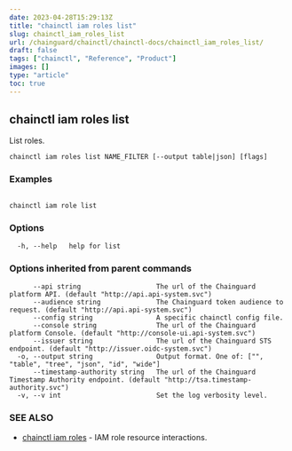 ```yaml
---
date: 2023-04-28T15:29:13Z
title: "chainctl iam roles list"
slug: chainctl_iam_roles_list
url: /chainguard/chainctl/chainctl-docs/chainctl_iam_roles_list/
draft: false
tags: ["chainctl", "Reference", "Product"]
images: []
type: "article"
toc: true
---
```

## chainctl iam roles list

List roles.

```
chainctl iam roles list NAME_FILTER [--output table|json] [flags]
```

### Examples

```

chainctl iam role list

```

### Options

```
  -h, --help   help for list
```

### Options inherited from parent commands

```
      --api string                   The url of the Chainguard platform API. (default "http://api.api-system.svc")
      --audience string              The Chainguard token audience to request. (default "http://api.api-system.svc")
      --config string                A specific chainctl config file.
      --console string               The url of the Chainguard platform Console. (default "http://console-ui.api-system.svc")
      --issuer string                The url of the Chainguard STS endpoint. (default "http://issuer.oidc-system.svc")
  -o, --output string                Output format. One of: ["", "table", "tree", "json", "id", "wide"]
      --timestamp-authority string   The url of the Chainguard Timestamp Authority endpoint. (default "http://tsa.timestamp-authority.svc")
  -v, --v int                        Set the log verbosity level.
```

### SEE ALSO

* [chainctl iam roles](/chainguard/chainctl/chainctl-docs/chainctl_iam_roles/)	 - IAM role resource interactions.

